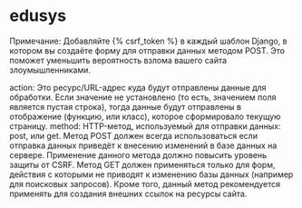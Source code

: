 # edusys

Примечание: Добавляйте {% csrf_token %} в каждый шаблон Django, в котором вы создаёте форму для отправки данных методом POST. Это поможет уменьшить вероятность взлома вашего сайта злоумышленниками.

action: Это ресурс/URL-адрес куда будут отправлены данные для обработки. Если значение не установлено (то есть, значением поля является пустая строка), тогда данные будут отправлены в отображение (функцию, или класс), которое сформировало текущую страницу.
method: HTTP-метод, используемый для отправки данных: post, или get.
Метод POST должен всегда использоваться если отправка данных приведёт к внесению изменений в базе данных на сервере. Применение данного метода должно повысить уровень защиты от CSRF.
Метод GET должен применяться только для форм, действия с которыми не приводят к изменению базы данных (например для поисковых запросов). Кроме того, данный метод рекомендуется применять для создания внешних ссылок на ресурсы сайта.
